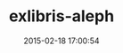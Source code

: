 ---
layout: post
title:  "exlibris-aleph"
repo:   "scotdalton/exlibris-aleph"
date:   2015-02-18 17:00:54
gemurl: https://github.com/scotdalton/exlibris-aleph
---